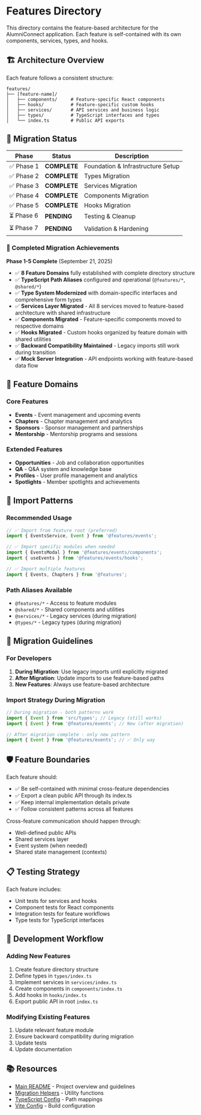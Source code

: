 # Features Directory

This directory contains the feature-based architecture for the AlumniConnect application. Each feature is self-contained with its own components, services, types, and hooks.

## 🏗️ Architecture Overview

Each feature follows a consistent structure:

```
features/
├── [feature-name]/
│   ├── components/     # Feature-specific React components
│   ├── hooks/          # Feature-specific custom hooks
│   ├── services/       # API services and business logic
│   ├── types/          # TypeScript interfaces and types
│   └── index.ts        # Public API exports
```

## 🚀 Migration Status

| Phase | Status | Description |
|-------|---------|-------------|
| ✅ Phase 1 | **COMPLETE** | Foundation & Infrastructure Setup |
| ✅ Phase 2 | **COMPLETE** | Types Migration |
| ✅ Phase 3 | **COMPLETE** | Services Migration |
| ✅ Phase 4 | **COMPLETE** | Components Migration |
| ✅ Phase 5 | **COMPLETE** | Hooks Migration |
| ⏳ Phase 6 | **PENDING** | Testing & Cleanup |
| ⏳ Phase 7 | **PENDING** | Validation & Hardening |

### 🎉 Completed Migration Achievements

**Phase 1-5 Complete** (September 21, 2025)
- ✅ **8 Feature Domains** fully established with complete directory structure
- ✅ **TypeScript Path Aliases** configured and operational (`@features/*`, `@shared/*`)
- ✅ **Type System Modernized** with domain-specific interfaces and comprehensive form types
- ✅ **Services Layer Migrated** - All 8 services moved to feature-based architecture with shared infrastructure
- ✅ **Components Migrated** - Feature-specific components moved to respective domains
- ✅ **Hooks Migrated** - Custom hooks organized by feature domain with shared utilities
- ✅ **Backward Compatibility Maintained** - Legacy imports still work during transition
- ✅ **Mock Server Integration** - API endpoints working with feature-based data flow

## 📁 Feature Domains

### Core Features
- **Events** - Event management and upcoming events
- **Chapters** - Chapter management and analytics
- **Sponsors** - Sponsor management and partnerships
- **Mentorship** - Mentorship programs and sessions

### Extended Features
- **Opportunities** - Job and collaboration opportunities
- **QA** - Q&A system and knowledge base
- **Profiles** - User profile management and analytics
- **Spotlights** - Member spotlights and achievements

## 🎯 Import Patterns

### Recommended Usage

```typescript
// ✅ Import from feature root (preferred)
import { EventsService, Event } from '@features/events';

// ✅ Import specific modules when needed
import { EventsModal } from '@features/events/components';
import { useEvents } from '@features/events/hooks';

// ✅ Import multiple features
import { Events, Chapters } from '@features';
```

### Path Aliases Available

- `@features/*` - Access to feature modules
- `@shared/*` - Shared components and utilities
- `@services/*` - Legacy services (during migration)
- `@types/*` - Legacy types (during migration)

## 🔄 Migration Guidelines

### For Developers

1. **During Migration**: Use legacy imports until explicitly migrated
2. **After Migration**: Update imports to use feature-based paths
3. **New Features**: Always use feature-based architecture

### Import Strategy During Migration

```typescript
// During migration - both patterns work
import { Event } from 'src/types'; // Legacy (still works)
import { Event } from '@features/events'; // New (after migration)

// After migration complete - only new pattern
import { Event } from '@features/events'; // ✅ Only way
```

## 🛡️ Feature Boundaries

Each feature should:
- ✅ Be self-contained with minimal cross-feature dependencies
- ✅ Export a clean public API through its index.ts
- ✅ Keep internal implementation details private
- ✅ Follow consistent patterns across all features

Cross-feature communication should happen through:
- Well-defined public APIs
- Shared services layer
- Event system (when needed)
- Shared state management (contexts)

## 📋 Testing Strategy

Each feature includes:
- Unit tests for services and hooks
- Component tests for React components
- Integration tests for feature workflows
- Type tests for TypeScript interfaces

## 🔧 Development Workflow

### Adding New Features
1. Create feature directory structure
2. Define types in `types/index.ts`
3. Implement services in `services/index.ts`
4. Create components in `components/index.ts`
5. Add hooks in `hooks/index.ts`
6. Export public API in root `index.ts`

### Modifying Existing Features
1. Update relevant feature module
2. Ensure backward compatibility during migration
3. Update tests
4. Update documentation

## 📚 Resources

- [Main README](../../README.md) - Project overview and guidelines
- [Migration Helpers](../../scripts/migration-helpers.ts) - Utility functions
- [TypeScript Config](../../tsconfig.app.json) - Path mappings
- [Vite Config](../../vite.config.ts) - Build configuration